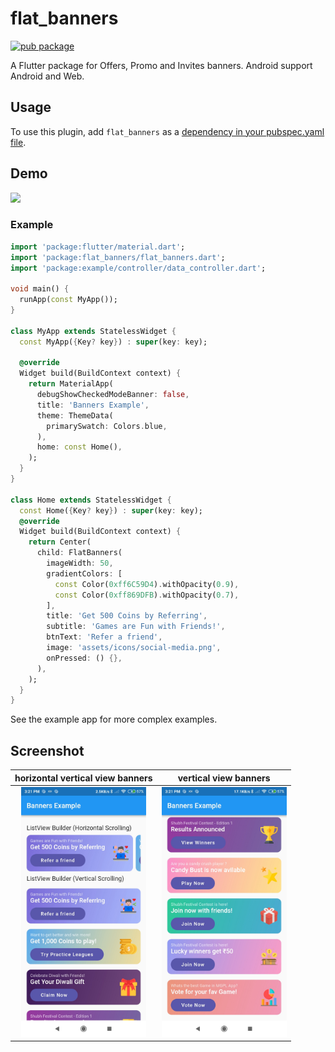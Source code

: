 # flat_banners

[![pub package](https://img.shields.io/pub/v/flat_banners.svg)](https://pub.dev/packages/flat_banners)

A Flutter package for Offers, Promo and Invites banners. Android support
Android and Web.

## Usage

To use this plugin, add `flat_banners` as a [dependency in your pubspec.yaml file](https://flutter.dev/platform-plugins/).

## Demo

<img src="banners-package-demo.gif" height="500" />

### Example

```dart
import 'package:flutter/material.dart';
import 'package:flat_banners/flat_banners.dart';
import 'package:example/controller/data_controller.dart';

void main() {
  runApp(const MyApp());
}

class MyApp extends StatelessWidget {
  const MyApp({Key? key}) : super(key: key);

  @override
  Widget build(BuildContext context) {
    return MaterialApp(
      debugShowCheckedModeBanner: false,
      title: 'Banners Example',
      theme: ThemeData(
        primarySwatch: Colors.blue,
      ),
      home: const Home(),
    );
  }
}

class Home extends StatelessWidget {
  const Home({Key? key}) : super(key: key);
  @override
  Widget build(BuildContext context) {
    return Center(
      child: FlatBanners(
        imageWidth: 50,
        gradientColors: [
          const Color(0xff6C59D4).withOpacity(0.9),
          const Color(0xff869DFB).withOpacity(0.7),
        ],
        title: 'Get 500 Coins by Referring',
        subtitle: 'Games are Fun with Friends!',
        btnText: 'Refer a friend',
        image: 'assets/icons/social-media.png',
        onPressed: () {},
      ),
    );
  }
}
```

See the example app for more complex examples.

## Screenshot

|            horizontal vertical view banners             |            vertical view banners             |
| :-----------------------------------------------------: | :------------------------------------------: |
| <img src="horizontal-vertical-view.jpg" height="400" /> | <img src="vertical-view.jpg" height="400" /> |
